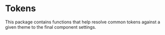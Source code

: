 # Tokens

This package contains functions that help resolve common tokens against a given theme to the final component settings.
